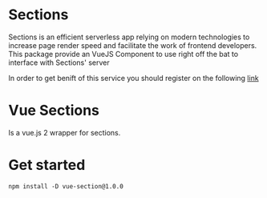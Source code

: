 # Sections

Sections is an efficient serverless app relying on modern technologies to increase page render speed and facilitate the work of frontend developers. This package provide an VueJS Component to use right off the bat to interface with Sections' server

In order to get benift of this service you should register on the following [link](https://sections-saas.k8s-dev.geeks.solutions/register)

# Vue Sections

Is a vue.js 2 wrapper for sections.

# Get started

```npm
npm install -D vue-section@1.0.0
```
